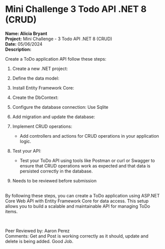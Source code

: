 # Mini Challenge 3 Todo API .NET 8 (CRUD)

<b>Name: Alicia Bryant</b>           <br>
<b>Project:</b> Mini Challenge - 3 Todo API .NET 8 (CRUD) <br>
<b>Date:</b> 05/06/2024 <br>
<strong>Description:</strong>

Create a ToDo application API follow these steps: <br>

1. Create a new .NET project:

2. Define the data model:

3. Install Entity Framework Core:

4. Create the DbContext:

5. Configure the database connection: Use Sqlite

6. Add migration and update the database:

7. Implement CRUD operations:

    * Add controllers and actions for CRUD operations in your application logic.
8. Test your API:

    * Test your ToDo API using tools like Postman or curl or Swagger to ensure that CRUD operations work as expected and that data is persisted correctly in the database. <br>

9. Needs to be reviewed before submission<br><br>

By following these steps, you can create a ToDo application using ASP.NET Core Web API with Entity Framework Core for data access. This setup allows you to build a scalable and maintainable API for managing ToDo items.



<br>


Peer Reviewed by: Aaron Perez  <br>
Comments: Get and Post is working correctly as it should, update and delete is being added. Good Job.  <br> <br>  
